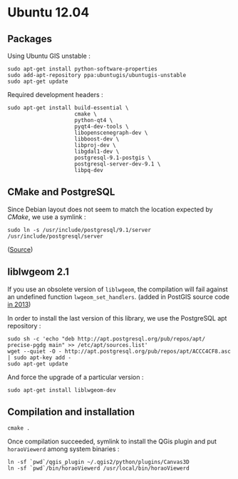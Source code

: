 # Ubuntu 12.04

## Packages

Using Ubuntu GIS unstable :

    sudo apt-get install python-software-properties
    sudo add-apt-repository ppa:ubuntugis/ubuntugis-unstable
    sudo apt-get update

Required development headers :

    sudo apt-get install build-essential \
                         cmake \
                         python-qt4 \
                         pyqt4-dev-tools \
                         libopenscenegraph-dev \
                         libboost-dev \
                         libproj-dev \
                         libgdal1-dev \
                         postgresql-9.1-postgis \
                         postgresql-server-dev-9.1 \
                         libpq-dev


## CMake and PostgreSQL

Since Debian layout does not seem to match the location expected by *CMake*, we use a
symlink :

    sudo ln -s /usr/include/postgresql/9.1/server /usr/include/postgresql/server

([Source](http://stackoverflow.com/questions/13920383/findpostgresql-cmake-wont-work-on-ubuntu))


## liblwgeom 2.1

If you use an obsolete version of `liblwgeom`, the compilation will fail
against an undefined function `lwgeom_set_handlers`. (added in PostGIS source
code [in 2013](https://github.com/postgis/postgis/pull/6))

In order to install the last version of this library, we use the PostgreSQL
apt repository :

    sudo sh -c 'echo "deb http://apt.postgresql.org/pub/repos/apt/ precise-pgdg main" >> /etc/apt/sources.list'
    wget --quiet -O - http://apt.postgresql.org/pub/repos/apt/ACCC4CF8.asc | sudo apt-key add -
    sudo apt-get update

And force the upgrade of a particular version :

    sudo apt-get install liblwgeom-dev


## Compilation and installation

    cmake .

Once compilation succeeded, symlink to install the QGis plugin and put
`horaoViewerd` among system binaries :

    ln -sf `pwd`/qgis_plugin ~/.qgis2/python/plugins/Canvas3D
    ln -sf `pwd`/bin/horaoViewerd /usr/local/bin/horaoViewerd
